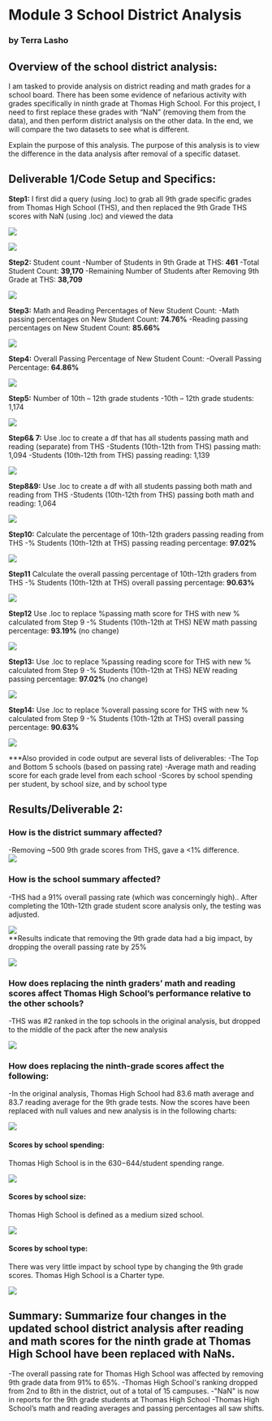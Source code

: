 # Module 3  School District Analysis
### by Terra Lasho 
## Overview of the school district analysis: 
I am tasked to provide analysis on district reading and math grades for a school board.  There has been some evidence of nefarious activity with grades specifically in ninth grade at Thomas High School.  For this project, I need to first replace these grades with “NaN” (removing them from the data), and then perform district analysis on the other data.  In the end, we will compare the two datasets to see what is different. 

Explain the purpose of this analysis.
The purpose of this analysis is to view the difference in the data analysis after removal of a specific dataset.
## Deliverable 1/Code Setup and Specifics:
**Step1:** I first did a query (using .loc) to grab all 9th grade specific grades from Thomas High School (THS), and then replaced the 9th Grade THS scores with NaN (using .loc) and viewed the data

![](https://github.com/Beetleee/School_District_Analysis/blob/main/Resources/D1_Step1.png)

![](https://github.com/Beetleee/School_District_Analysis/blob/main/Resources/D1Step2_3.png)

**Step2:** Student count
	-Number of Students in 9th Grade at THS:  **461**
	-Total Student Count: **39,170**
	-Remaining Number of Students after Removing 9th Grade at THS: **38,709**
	
![](https://github.com/Beetleee/School_District_Analysis/blob/main/Resources/specifics_on_9thTHS.png)


**Step3:** Math and Reading Percentages of New Student Count:
	-Math passing percentages on New Student Count: **74.76%**
	-Reading passing percentages on New Student Count: **85.66%**
	
![](https://github.com/Beetleee/School_District_Analysis/blob/main/Resources/percentages_on_new.png)

**Step4:** Overall Passing Percentage of New Student Count:
	-Overall Passing Percentage: **64.86%**
	
![](https://github.com/Beetleee/School_District_Analysis/blob/main/Resources/overall.png)

**Step5:** Number of 10th – 12th grade students
	-10th – 12th grade students: 1,174 
	
![](https://github.com/Beetleee/School_District_Analysis/blob/main/Resources/total10_12atTHS.png)

**Step6& 7:** Use .loc to create a df that has all students passing math and reading (separate) from THS
	-Students (10th-12th from THS) passing math: 1,094
	-Students (10th-12th from THS) passing reading: 1,139
	
![](https://github.com/Beetleee/School_District_Analysis/blob/main/Resources/10_12atTHS_passing.png)	

**Step8&9:** Use .loc to create a df with all students passing both math and reading from THS
	-Students (10th-12th from THS) passing both math and reading: 1,064
	
![](https://github.com/Beetleee/School_District_Analysis/blob/main/Resources/10_12atTHS_passingloc.png)

**Step10:** Calculate the percentage of 10th-12th graders passing reading from THS
	-% Students (10th-12th at THS) passing reading percentage: **97.02%**
	
![](https://github.com/Beetleee/School_District_Analysis/blob/main/Resources/step10.png)

**Step11** Calculate the overall passing percentage of 10th-12th graders from THS
	-% Students (10th-12th at THS) overall passing percentage: **90.63%**
	
![](https://github.com/Beetleee/School_District_Analysis/blob/main/Resources/step11.png)

**Step12** Use .loc to replace %passing math score for THS with new % calculated from Step 9
	-% Students (10th-12th at THS) NEW math passing percentage: **93.19%** (no change)
	
![](https://github.com/Beetleee/School_District_Analysis/blob/main/Resources/step12.png)

**Step13:** Use .loc to replace %passing reading score for THS with new % calculated from Step 9
	-% Students (10th-12th at THS) NEW reading passing percentage: **97.02%** (no change)
	
![](https://github.com/Beetleee/School_District_Analysis/blob/main/Resources/10_12atTHS_passing%reading.png)

**Step14:** Use .loc to replace %overall passing score for THS with new % calculated from Step 9
	-% Students (10th-12th at THS) overall passing percentage: **90.63%**
	
![](https://github.com/Beetleee/School_District_Analysis/blob/main/Resources/10_12atTHS_passing%overall.png)

***Also provided in code output are several lists of deliverables:
-The Top and Bottom 5 schools (based on passing rate)
-Average math and reading score for each grade level from each school
-Scores by school spending per student, by school size, and by school type

## Results/Deliverable 2:

### How is the district summary affected?
-Removing ~500 9th grade scores from THS, gave a <1% difference.   
![](https://github.com/Beetleee/School_District_Analysis/blob/main/Resources/districtsummary.png)

### How is the school summary affected?
-THS had a 91% overall passing rate (which was concerningly high)..  After completing the 10th-12th grade student score analysis only, the testing was adjusted.

![](https://github.com/Beetleee/School_District_Analysis/blob/main/Resources/adjusted.png)	
**Results indicate that removing the 9th grade data had a big impact, by dropping the overall passing rate by 25%

![](https://github.com/Beetleee/School_District_Analysis/blob/main/Resources/bins.png)

### How does replacing the ninth graders’ math and reading scores affect Thomas High School’s performance relative to the other schools?

-THS was #2 ranked in the top schools in the original analysis, but dropped to the middle of the pack after the new analysis 

![](https://github.com/Beetleee/School_District_Analysis/blob/main/Resources/location.png)

### How does replacing the ninth-grade scores affect the following:

-In the original analysis, Thomas High School had 83.6 math average and 83.7 reading average for the 9th grade tests. Now the scores have been replaced with null values and new analysis is in the following charts:

![](https://github.com/Beetleee/School_District_Analysis/blob/main/Resources/location.png)

#### Scores by school spending:

Thomas High School is in the $630-$644/student spending range. 

![](https://github.com/Beetleee/School_District_Analysis/blob/main/Resources/spending.png)

#### Scores by school size:

Thomas High School is defined as a medium sized school.

![](https://github.com/Beetleee/School_District_Analysis/blob/main/Resources/size.png)

#### Scores by school type:

There was very little impact by school type by changing the 9th grade scores. Thomas High School is a Charter type.

![](https://github.com/Beetleee/School_District_Analysis/blob/main/Resources/final.png)

## Summary: Summarize four changes in the updated school district analysis after reading and math scores for the ninth grade at Thomas High School have been replaced with NaNs. 

-The overall passing rate for Thomas High School was affected by removing 9th grade data from 91% to 65%.
-Thomas High School's ranking dropped from 2nd to 8th in the district, out of a total of 15 campuses.
-"NaN" is now in reports for the 9th grade students at Thomas High School
-Thomas High School’s math and reading averages and passing percentages all saw shifts.
